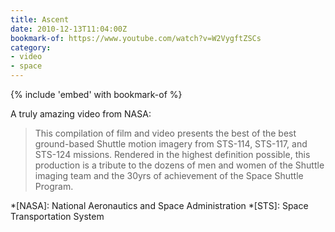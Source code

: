 ```yaml
---
title: Ascent
date: 2010-12-13T11:04:00Z
bookmark-of: https://www.youtube.com/watch?v=W2VygftZSCs
category:
- video
- space
---
```

{% include 'embed' with bookmark-of %}

A truly amazing video from NASA:

> This compilation of film and video presents the best of the best ground-based Shuttle motion imagery from STS-114, STS-117, and STS-124 missions. Rendered in the highest definition possible, this production is a tribute to the dozens of men and women of the Shuttle imaging team and the 30yrs of achievement of the Space Shuttle Program.

*[NASA]: National Aeronautics and Space Administration
*[STS]: Space Transportation System
